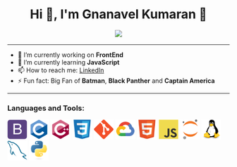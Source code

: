 <h1 align="center"> Hi 👋, I'm Gnanavel Kumaran 🙂</h1>
<p align="center"><img src="https://media.giphy.com/media/YnlDGfCxyOIYTDp86I/giphy.gif"></p>
 
-------  
- 🔭 I’m currently working on **FrontEnd**
- 🌱 I’m currently learning **JavaScript**
- 📫 How to reach me: <span><a href="https://www.linkedin.com/in/gnanavel-kumaran-g-281123176/">LinkedIn</a></span>
- ⚡ Fun fact: Big Fan of **Batman**, **Black Panther** and **Captain America** 

-------  
<h3>Languages and Tools:</h3>
<p>
  <span><img height="45" src="icons/bootstrap/bootstrap-plain.svg" />
  <span><img height="45" src="icons/c/c-original.svg" />
  <span><img height="45" src="icons/cplusplus/cplusplus-original.svg" />
  <span><img height="45" src="icons/css3/css3-original.svg" />
  <span><img height="45" src="icons/git/git-original.svg" />
  <span><img height="45" src="icons/googlecloud/googlecloud-original.svg" />
  <span><img height="45" src="icons/html5/html5-original.svg" /> 
  <span><img height="45" src="icons/javascript/javascript-original.svg" />
  <span><img height="45" src="icons/jupyter/jupyter-original.svg" />
  <span><img height="45" src="icons/linux/linux-original.svg" />
  <span><img height="45" src="icons/mysql/mysql-original.svg" />
  <span><img height="45" src="icons/python/python-original.svg" />
</p>  
  
  
